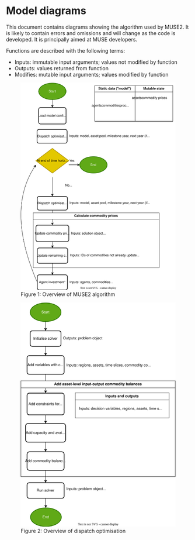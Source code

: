 <!-- markdownlint-disable MD033 -->
# Model diagrams

This document contains diagrams showing the algorithm used by MUSE2. It is likely to contain
errors and omissions and will change as the code is developed. It is principally aimed at MUSE
developers.

Functions are described with the following terms:

* Inputs: immutable input arguments; values not modified by function
* Outputs: values returned from function
* Modifies: mutable input arguments; values modified by function

<p>
<figure>
    <img alt="Overview of MUSE2" src="../images/model_overview.drawio.svg" />
    <figcaption>Figure 1: Overview of MUSE2 algorithm</figcaption>
</figure>
</p>

<p>
<figure>
    <img alt="Dispatch optimisation" src="../images/dispatch_optimisation.drawio.svg" />
    <figcaption>Figure 2: Overview of dispatch optimisation</figcaption>
</figure>
</p>
